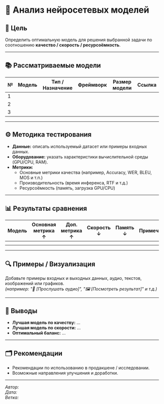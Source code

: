 # 🧠 Анализ нейросетевых моделей

## 🎯 Цель
Определить оптимальную модель для решения выбранной задачи по соотношению **качество / скорость / ресурсоёмкость**.

---

## 📚 Рассматриваемые модели
| №  | Модель | Тип / Назначение | Фреймворк | Размер модели | Ссылка |
|----|---------|------------------|------------|----------------|---------|
| 1  |         |                  |            |                |         |
| 2  |         |                  |            |                |         |
| 3  |         |                  |            |                |         |

---

## ⚙️ Методика тестирования
- **Данные:** описать используемый датасет или примеры входных данных.  
- **Оборудование:** указать характеристики вычислительной среды (GPU/CPU, RAM).  
- **Метрики:**  
  - Основные метрики качества (например, Accuracy, WER, BLEU, MOS и т.п.)  
  - Производительность (время инференса, RTF и т.д.)  
  - Ресурсоёмкость (память, загрузка GPU/CPU)

---

## 📊 Результаты сравнения
| Модель | Основная метрика ↑ | Доп. метрика ↑ | Скорость ↓ | Память ↓ | Примечания |
|--------|--------------------|----------------|-------------|-----------|-------------|
|        |                    |                |             |           |             |
|        |                    |                |             |           |             |

---

## 🔍 Примеры / Визуализация
Добавьте примеры входных и выходных данных, аудио, текстов, изображений или графиков.  
*(например: "🔗 [Прослушать аудио]", "🖼️ [Посмотреть результат]" и т.д.)*

---

## 🧩 Выводы
- **Лучшая модель по качеству:** …  
- **Лучшая модель по скорости:** …  
- **Оптимальный баланс:** …  

---

## 🗂️ Рекомендации
- Рекомендации по использованию в продакшене / исследовании.  
- Возможные направления улучшения и доработки.

---

_Автор:_  
_Дата:_  
_Ветка:_  
